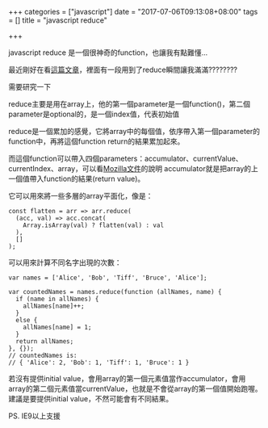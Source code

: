 +++
categories = ["javascript"]
date = "2017-07-06T09:13:08+08:00"
tags = []
title = "javascript reduce"

+++

javascript reduce 是一個很神奇的function，也讓我有點難懂...

最近剛好在看[這篇文章](https://stripe.com/blog/connect-front-end-experience)，裡面有一段用到了reduce瞬間讓我滿滿????????

需要研究一下


reduce主要是用在array上，他的第一個parameter是一個function()，第二個parameter是optional的，是一個index值，代表初始值

reduce是一個累加的感覺，它將array中的每個值，依序帶入第一個parameter的function中，再將這個function return的結果累加起來。

而這個function可以帶入四個parameters：accumulator、currentValue、currentIndex、array，可以看[Mozilla文件](https://developer.mozilla.org/zh-TW/docs/Web/JavaScript/Reference/Global_Objects/Array/Reduce)的說明
accumulator就是把array的上一個值帶入function的結果(return value)。


它可以用來將一些多層的array平面化，像是：


```
const flatten = arr => arr.reduce(
  (acc, val) => acc.concat(
    Array.isArray(val) ? flatten(val) : val
  ),
  []
);
```


可以用來計算不同名字出現的次數：

```
var names = ['Alice', 'Bob', 'Tiff', 'Bruce', 'Alice'];

var countedNames = names.reduce(function (allNames, name) { 
  if (name in allNames) {
    allNames[name]++;
  }
  else {
    allNames[name] = 1;
  }
  return allNames;
}, {});
// countedNames is:
// { 'Alice': 2, 'Bob': 1, 'Tiff': 1, 'Bruce': 1 }
```




若沒有提供initial value，會用array的第一個元素值當作accumulator，會用array的第二個元素值當currentValue，也就是不會從array的第一個值開始跑喔。建議是要提供initial value，不然可能會有不同結果。







PS. IE9以上支援

